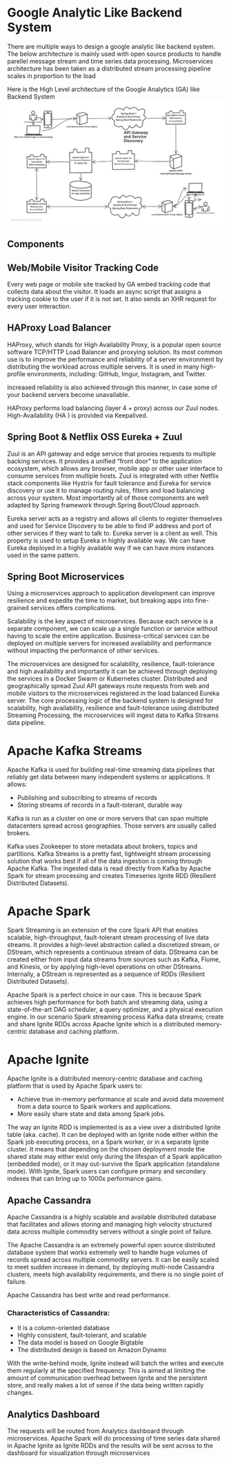 # Google Analytic Like Backend System

There are multiple ways to design a google analytic like backend system. The below architecture is mainly used with open source products to handle parellel message stream and time series data processing. Microservices architecture has been taken as a distributed stream processing pipeline scales in proportion to the load

Here is the High Level architecture of the Google Analytics (GA) like Backend System
![alt text](https://github.com/selvapuram/googleanalyticdesign/blob/master/GoogleAnalyticDesign.png "Google Anaylic Like Backend System")

## Components

## Web/Mobile Visitor Tracking Code
Every web page or mobile site tracked by GA embed tracking code that collects data about the visitor. It loads an async script that assigns a tracking cookie to the user if it is not set. It also sends an XHR request for every user interaction.

## HAProxy Load Balancer
HAProxy, which stands for High Availability Proxy, is a popular open source software TCP/HTTP Load Balancer and proxying solution. Its most common use is to improve the performance and reliability of a server environment by distributing the workload across multiple servers. It is used in many high-profile environments, including: GitHub, Imgur, Instagram, and Twitter.

Increased reliability is also achieved through this manner, in case some of your backend servers become unavailable.

HAProxy performs load balancing (layer 4 + proxy) across our Zuul nodes. High-Availability (HA ) is provided via Keepalived.

## Spring Boot & Netflix OSS Eureka + Zuul
Zuul is an API gateway and edge service that proxies requests to multiple backing services. It provides a unified “front door” to the application ecosystem, which allows any browser, mobile app or other user interface to consume services from multiple hosts. Zuul is integrated with other Netflix stack components like Hystrix for fault tolerance and Eureka for service discovery or use it to manage routing rules, filters and load balancing across your system. Most importantly all of those components are well adapted by Spring framework through Spring Boot/Cloud approach.

Eureka server acts as a registry and allows all clients to register themselves and used for Service Discovery to be able to find IP address and port of other services if they want to talk to. Eureka server is a client as well. This property is used to setup Eureka in highly available way. We can have Eureka deployed in a highly available way if we can have more instances used in the same pattern.

## Spring Boot Microservices
Using a microservices approach to application development can improve resilience and expedite the time to market, but breaking apps into fine-grained services offers complications.

Scalability is the key aspect of microservices. Because each service is a separate component, we can scale up a single function or service without having to scale the entire application. Business-critical services can be deployed on multiple servers for increased availability and performance without impacting the performance of other services.

The microservices are designed for scalability, resilience, fault-tolerance and high availability and importantly it can be achieved through deploying the services in a Docker Swarm or Kubernetes cluster. Distributed and geographically spread Zuul API gateways route requests from web and mobile visitors to the microservices registered in the load balanced Eureka server.
The core processing logic of the backend system is designed for scalability, high availability, resilience and fault-tolerance using distributed Streaming Processing, the microservices will ingest data to Kafka Streams data pipeline.

# Apache Kafka Streams
Apache Kafka is used for building real-time streaming data pipelines that reliably get data between many independent systems or applications.
It allows:
- Publishing and subscribing to streams of records
- Storing streams of records in a fault-tolerant, durable way

Kafka is run as a cluster on one or more servers that can span multiple datacenters spread across geographies. Those servers are usually called brokers.

Kafka uses Zookeeper to store metadata about brokers, topics and partitions.
Kafka Streams is a pretty fast, lightweight stream processing solution that works best if all of the data ingestion is coming through Apache Kafka. The ingested data is read directly from Kafka by Apache Spark for stream processing and creates Timeseries Ignite RDD (Resilient Distributed Datasets).

# Apache Spark
Spark Streaming is an extension of the core Spark API that enables scalable, high-throughput, fault-tolerant stream processing of live data streams.
It provides a high-level abstraction called a discretized stream, or DStream, which represents a continuous stream of data.
DStreams can be created either from input data streams from sources such as Kafka, Flume, and Kinesis, or by applying high-level operations on other DStreams. Internally, a DStream is represented as a sequence of RDDs (Resilient Distributed Datasets).

Apache Spark is a perfect choice in our case. This is because Spark achieves high performance for both batch and streaming data, using a state-of-the-art DAG scheduler, a query optimizer, and a physical execution engine.
In our scenario Spark streaming process Kafka data streams; create and share Ignite RDDs across Apache Ignite which is a distributed memory-centric database and caching platform.


# Apache Ignite
Apache Ignite is a distributed memory-centric database and caching platform that is used by Apache Spark users to:
- Achieve true in-memory performance at scale and avoid data movement from a data source to Spark workers and applications.
- More easily share state and data among Spark jobs.

The way an Ignite RDD is implemented is as a view over a distributed Ignite table (aka. cache). It can be deployed with an Ignite node either within the Spark job executing process, on a Spark worker, or in a separate Ignite cluster. It means that depending on the chosen deployment mode the shared state may either exist only during the lifespan of a Spark application (embedded mode), or it may out-survive the Spark application (standalone mode).
With Ignite, Spark users can configure primary and secondary indexes that can bring up to 1000x performance gains.

## Apache Cassandra
Apache Cassandra is a highly scalable and available distributed database that facilitates and allows storing and managing high velocity structured data across multiple commodity servers without a single point of failure.

The Apache Cassandra is an extremely powerful open source distributed database system that works extremely well to handle huge volumes of records spread across multiple commodity servers. It can be easily scaled to meet sudden increase in demand, by deploying multi-node Cassandra clusters, meets high availability requirements, and there is no single point of failure.

Apache Cassandra has best write and read performance.
### Characteristics of Cassandra:
- It is a column-oriented database
- Highly consistent, fault-tolerant, and scalable
- The data model is based on Google Bigtable
- The distributed design is based on Amazon Dynamo

With the write-behind mode, Ignite instead will batch the writes and execute them regularly at the specified frequency. This is aimed at limiting the amount of communication overhead between Ignite and the persistent store, and really makes a lot of sense if the data being written rapidly changes.

## Analytics Dashboard
The requests will be routed from Analytics dashboard through microservices. Apache Spark will do processing of time series data shared in Apache Ignite as Ignite RDDs and the results will be sent across to the dashboard for visualization through microservices